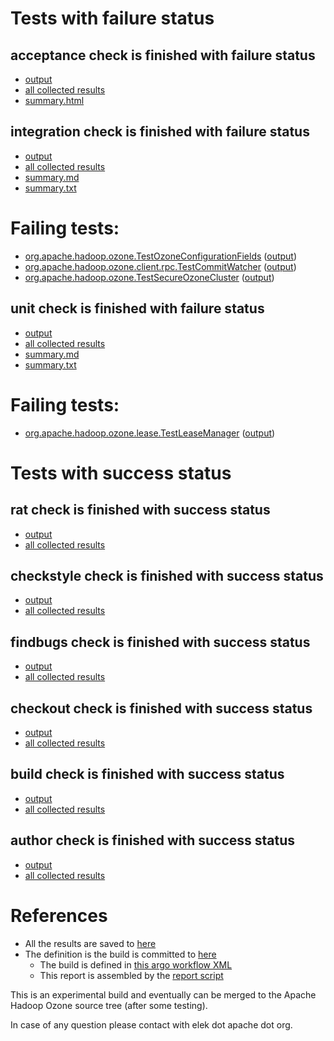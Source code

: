 # Tests with failure status

## acceptance check is finished with failure status

   * [output](https://raw.githubusercontent.com/elek/ozone-ci/master/pr/pr-hdds-2087-4fjsj/acceptance/output.log)
   * [all collected results](https://github.com/elek/ozone-ci/tree/master/pr/pr-hdds-2087-4fjsj/acceptance)
   * [summary.html](https://elek.github.io/ozone-ci/pr/pr-hdds-2087-4fjsj/acceptance/summary.html)


## integration check is finished with failure status

   * [output](https://raw.githubusercontent.com/elek/ozone-ci/master/pr/pr-hdds-2087-4fjsj/integration/output.log)
   * [all collected results](https://github.com/elek/ozone-ci/tree/master/pr/pr-hdds-2087-4fjsj/integration)
   * [summary.md](https://github.com/elek/ozone-ci/tree/master/pr/pr-hdds-2087-4fjsj/integration/summary.md)
   * [summary.txt](https://github.com/elek/ozone-ci/tree/master/pr/pr-hdds-2087-4fjsj/integration/summary.txt)

# Failing tests: 

 * [org.apache.hadoop.ozone.TestOzoneConfigurationFields](hadoop-ozone/integration-test/org.apache.hadoop.ozone.TestOzoneConfigurationFields.txt) ([output](hadoop-ozone/integration-test/org.apache.hadoop.ozone.TestOzoneConfigurationFields-output.txt/))
 * [org.apache.hadoop.ozone.client.rpc.TestCommitWatcher](hadoop-ozone/integration-test/org.apache.hadoop.ozone.client.rpc.TestCommitWatcher.txt) ([output](hadoop-ozone/integration-test/org.apache.hadoop.ozone.client.rpc.TestCommitWatcher-output.txt/))
 * [org.apache.hadoop.ozone.TestSecureOzoneCluster](hadoop-ozone/integration-test/org.apache.hadoop.ozone.TestSecureOzoneCluster.txt) ([output](hadoop-ozone/integration-test/org.apache.hadoop.ozone.TestSecureOzoneCluster-output.txt/))

## unit check is finished with failure status

   * [output](https://raw.githubusercontent.com/elek/ozone-ci/master/pr/pr-hdds-2087-4fjsj/unit/output.log)
   * [all collected results](https://github.com/elek/ozone-ci/tree/master/pr/pr-hdds-2087-4fjsj/unit)
   * [summary.md](https://github.com/elek/ozone-ci/tree/master/pr/pr-hdds-2087-4fjsj/unit/summary.md)
   * [summary.txt](https://github.com/elek/ozone-ci/tree/master/pr/pr-hdds-2087-4fjsj/unit/summary.txt)

# Failing tests: 

 * [org.apache.hadoop.ozone.lease.TestLeaseManager](hadoop-hdds/common/org.apache.hadoop.ozone.lease.TestLeaseManager.txt) ([output](hadoop-hdds/common/org.apache.hadoop.ozone.lease.TestLeaseManager-output.txt/))


# Tests with success status

## rat check is finished with success status

   * [output](https://raw.githubusercontent.com/elek/ozone-ci/master/pr/pr-hdds-2087-4fjsj/rat/output.log)
   * [all collected results](https://github.com/elek/ozone-ci/tree/master/pr/pr-hdds-2087-4fjsj/rat)


## checkstyle check is finished with success status

   * [output](https://raw.githubusercontent.com/elek/ozone-ci/master/pr/pr-hdds-2087-4fjsj/checkstyle/output.log)
   * [all collected results](https://github.com/elek/ozone-ci/tree/master/pr/pr-hdds-2087-4fjsj/checkstyle)


## findbugs check is finished with success status

   * [output](https://raw.githubusercontent.com/elek/ozone-ci/master/pr/pr-hdds-2087-4fjsj/findbugs/output.log)
   * [all collected results](https://github.com/elek/ozone-ci/tree/master/pr/pr-hdds-2087-4fjsj/findbugs)


## checkout check is finished with success status

   * [output](https://raw.githubusercontent.com/elek/ozone-ci/master/pr/pr-hdds-2087-4fjsj/checkout/output.log)
   * [all collected results](https://github.com/elek/ozone-ci/tree/master/pr/pr-hdds-2087-4fjsj/checkout)


## build check is finished with success status

   * [output](https://raw.githubusercontent.com/elek/ozone-ci/master/pr/pr-hdds-2087-4fjsj/build/output.log)
   * [all collected results](https://github.com/elek/ozone-ci/tree/master/pr/pr-hdds-2087-4fjsj/build)


## author check is finished with success status

   * [output](https://raw.githubusercontent.com/elek/ozone-ci/master/pr/pr-hdds-2087-4fjsj/author/output.log)
   * [all collected results](https://github.com/elek/ozone-ci/tree/master/pr/pr-hdds-2087-4fjsj/author)




# References

 * All the results are saved to [here](https://github.com/elek/ozone-ci/tree/master/pr/pr-hdds-2087-4fjsj/)
 * The definition is the build is committed to [here](https://github.com/elek/argo-ozone)
    * The build is defined in [this argo workflow XML](https://github.com/elek/argo-ozone/blob/master/ozone-build.yaml)
    * This report is assembled by the [report script](https://github.com/elek/argo-ozone/blob/master/scripts/report.sh)

This is an experimental build and eventually can be merged to the Apache Hadoop Ozone source tree (after some testing).

In case of any question please contact with elek dot apache dot org.
